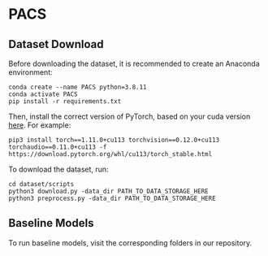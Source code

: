 # PACS

## Dataset Download

Before downloading the dataset, it is recommended to create an Anaconda environment:

```
conda create --name PACS python=3.8.11
conda activate PACS
pip install -r requirements.txt
```

Then, install the correct version of PyTorch, based on your cuda version [here](https://pytorch.org/get-started/locally/). For example:

```
pip3 install torch==1.11.0+cu113 torchvision==0.12.0+cu113 torchaudio==0.11.0+cu113 -f https://download.pytorch.org/whl/cu113/torch_stable.html
```

To download the dataset, run:

```
cd dataset/scripts
python3 download.py -data_dir PATH_TO_DATA_STORAGE_HERE
python3 preprocess.py -data_dir PATH_TO_DATA_STORAGE_HERE
```

## Baseline Models

To run baseline models, visit the corresponding folders in our repository. 